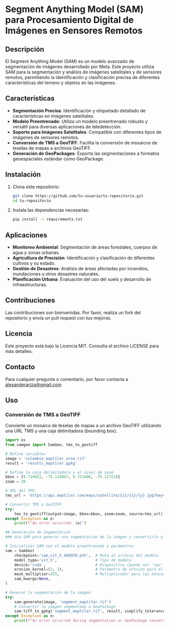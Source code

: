 # Segment Anything Model (SAM) para Procesamiento Digital de Imágenes en Sensores Remotos

## Descripción

El Segment Anything Model (SAM) es un modelo avanzado de segmentación de imágenes desarrollado por Meta. Este proyecto utiliza SAM para la segmentación y análisis de imágenes satelitales y de sensores remotos, permitiendo la identificación y clasificación precisa de diferentes características del terreno y objetos en las imágenes.

## Características

- **Segmentación Precisa**: Identificación y etiquetado detallado de características en imágenes satelitales.
- **Modelo Preentrenado**: Utiliza un modelo preentrenado robusto y versátil para diversas aplicaciones de teledetección.
- **Soporte para Imágenes Satelitales**: Compatible con diferentes tipos de imágenes de sensores remotos.
- **Conversión de TMS a GeoTIFF**: Facilita la conversión de mosaicos de teselas de mapas a archivos GeoTIFF.
- **Generación de GeoPackages**: Exporta las segmentaciones a formatos geoespaciales estándar como GeoPackage.

## Instalación

1. Clona este repositorio:

    ```bash
    git clone https://github.com/tu-usuario/tu-repositorio.git
    cd tu-repositorio
    ```

2. Instala las dependencias necesarias:

    ```bash
    pip install -r requirements.txt
    ```

## Aplicaciones

- **Monitoreo Ambiental**: Segmentación de áreas forestales, cuerpos de agua y zonas urbanas.
- **Agricultura de Precisión**: Identificación y clasificación de diferentes cultivos y su estado.
- **Gestión de Desastres**: Análisis de áreas afectadas por incendios, inundaciones u otros desastres naturales.
- **Planificación Urbana**: Evaluación del uso del suelo y desarrollo de infraestructuras.

## Contribuciones
Las contribuciones son bienvenidas. Por favor, realiza un fork del repositorio y envía un pull request con tus mejoras.

## Licencia
Este proyecto está bajo la Licencia MIT. Consulta el archivo LICENSE para más detalles.

## Contacto
Para cualquier pregunta o comentario, por favor contacta a alexanderariza@gmail.com


## Uso

### Conversión de TMS a GeoTIFF

Convierte un mosaico de teselas de mapas a un archivo GeoTIFF utilizando una URL TMS y una caja delimitadora (bounding box).

```python
import os
from samgeo import SamGeo, tms_to_geotiff

# Define variables
image = 'colombia_maptiler_area.tif'
result = 'results_maptiler.gpkg'

# Define la caja delimitadora y el nivel de zoom
bbox = [9.719922, -75.129867, 9.721606, -75.127218]
zoom = 20

# URL del TMS
tms_url = 'https://api.maptiler.com/maps/satellite/{z}/{x}/{y}.jpg?key=TU_API_KEY'

# Convertir TMS a GeoTIFF
try:
    tms_to_geotiff(output=image, bbox=bbox, zoom=zoom, source=tms_url)
except Exception as e:
    print(f"An error occurred: {e}")

## Generación de Segmentación
### Usa SAM para generar una segmentación de la imagen y convertirla a GeoPackage.

# Inicializar SAM con el modelo preentrenado y parámetros
sam = SamGeo(
    checkpoint='sam_vit_h_4b8939.pth',  # Ruta al archivo del modelo
    model_type='vit_h',                 # Tipo de modelo
    device='cuda',                      # Dispositivo (puede ser 'cpu' o 'cuda')
    erosion_kernel=(3, 3),              # Parámetro de erosión para el procesamiento de imágenes
    mask_multiplier=255,                # Multiplicador para las máscaras
    sam_kwargs=None,
)

# Generar la segmentación de la imagen
try:
    sam.generate(image, 'segment_maptiler.tif')
    # Convertir la imagen segmentada a GeoPackage
    sam.tiff_to_gpkg('segment_maptiler.tif', result, simplify_tolerance=None)
except Exception as e:
    print(f"An error occurred during segmentation or GeoPackage conversion: {e}")
